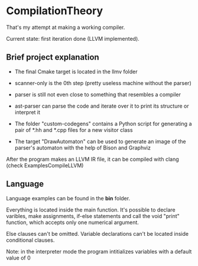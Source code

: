 # CompilationTheory
That's my attempt at making a working compiler.

Current state: first iteration done (LLVM implemented).

## Brief project explanation
* The final Cmake target is located in the llmv folder

* scanner-only is the 0th step (pretty useless machine without the parser)

* parser is still not even close to something that resembles a compiler

* ast-parser can parse the code and iterate over it to print its structure or interpret it

* The folder "custom-codegens" contains a Python script for generating a pair of *.hh and *.cpp files for a new visitor class

* The target "DrawAutomaton" can be used to generate an image of the parser's automaton with the help of Bison and Graphviz

After the program makes an LLVM IR file, it can be compiled with clang (check ExamplesCompileLLVM)

## Language
Language examples can be found in the **bin** folder.

Everything is located inside the main function. It's possible to declare varibles, make assignments, if-else statements and call the void "print" function, which accepts only one numerical argument.

Else clauses can't be omitted. Variable declarations can't be located inside conditional clauses.

Note: in the interpreter mode the program intitializes variables with a default value of 0
